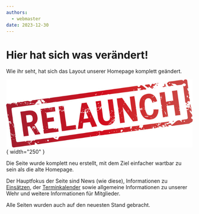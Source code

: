 ```yaml
---
authors: 
  - webmaster
date: 2023-12-30
---
```


# Hier hat sich was verändert!

Wie ihr seht, hat sich das Layout unserer Homepage komplett geändert.

![Relaunch](../assets/news/2023/relaunch.jpg){ width="250" }

Die Seite wurde komplett neu erstellt, mit dem Ziel einfacher wartbar zu sein als die alte Homepage.

Der Hauptfokus der Seite sind News (wie diese), Informationen zu [Einsätzen](../Einsätze/Einsätze.md), der [Terminkalender](../Termine/Termine.md)
sowie allgemeine Informationen zu unserer Wehr und weitere Informationen für Mitglieder.

Alle Seiten wurden auch auf den neuesten Stand gebracht.

